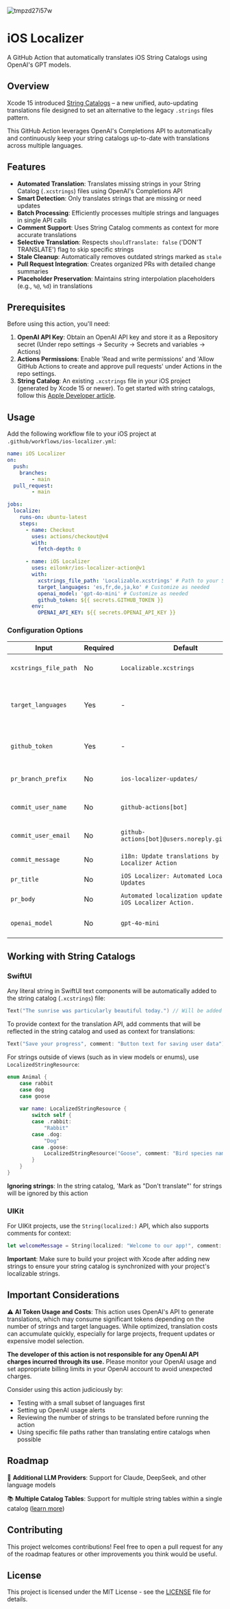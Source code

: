 ![tmpzd27i57w](https://github.com/user-attachments/assets/6c3c3049-8d56-488b-85e9-2597209a7116)

# iOS Localizer

A GitHub Action that automatically translates iOS String Catalogs using OpenAI's GPT models.

## Overview

Xcode 15 introduced [String Catalogs](https://developer.apple.com/documentation/xcode/localizing-and-varying-text-with-a-string-catalog) – a new unified, auto-updating translations file designed to set an alternative to the legacy `.strings` files pattern.

This GitHub Action leverages OpenAI's Completions API to automatically and continuously keep your string catalogs up-to-date with translations across multiple languages.

## Features

- **Automated Translation**: Translates missing strings in your String Catalog (`.xcstrings`) files using OpenAI's Completions API
- **Smart Detection**: Only translates strings that are missing or need updates
- **Batch Processing**: Efficiently processes multiple strings and languages in single API calls
- **Comment Support**: Uses String Catalog comments as context for more accurate translations
- **Selective Translation**: Respects `shouldTranslate: false` ('DON'T TRANSLATE') flag to skip specific strings
- **Stale Cleanup**: Automatically removes outdated strings marked as `stale`
- **Pull Request Integration**: Creates organized PRs with detailed change summaries
- **Placeholder Preservation**: Maintains string interpolation placeholders (e.g., `%@`, `%d`) in translations

## Prerequisites

Before using this action, you'll need:

1. **OpenAI API Key**: Obtain an OpenAI API key and store it as a Repository secret (Under repo settings → Security → Secrets and variables → Actions)
2. **Actions Permissions**: Enable 'Read and write permissions' and 'Allow GitHub Actions to create and approve pull requests' under Actions in the repo settings.
3. **String Catalog**: An existing `.xcstrings` file in your iOS project (generated by Xcode 15 or newer). To get started with string catalogs, follow this [Apple Developer article](https://developer.apple.com/documentation/xcode/localizing-and-varying-text-with-a-string-catalog).

## Usage

Add the following workflow file to your iOS project at `.github/workflows/ios-localizer.yml`:

```yaml
name: iOS Localizer
on:
  push:
    branches:
        - main
  pull_request:
        - main

jobs:
  localize:
    runs-on: ubuntu-latest
    steps:
      - name: Checkout
        uses: actions/checkout@v4
        with:
          fetch-depth: 0

      - name: iOS Localizer
        uses: eilonkr/ios-localizer-action@v1
        with:
          xcstrings_file_path: 'Localizable.xcstrings' # Path to your String Catalog in your project
          target_languages: 'es,fr,de,ja,ko' # Customize as needed
          openai_model: 'gpt-4o-mini' # Customize as needed
          github_token: ${{ secrets.GITHUB_TOKEN }}
        env:
          OPENAI_API_KEY: ${{ secrets.OPENAI_API_KEY }}
```

### Configuration Options

| Input | Required | Default | Description |
|-------|----------|---------|-------------|
| `xcstrings_file_path` | No | `Localizable.xcstrings` | Path to your String Catalog file |
| `target_languages` | Yes | - | Comma-separated language codes (e.g., `es,fr,de`) |
| `github_token` | Yes | - | GitHub token for creating PRs |
| `pr_branch_prefix` | No | `ios-localizer-updates/` | Prefix for PR branch names |
| `commit_user_name` | No | `github-actions[bot]` | Git commit author name |
| `commit_user_email` | No | `github-actions[bot]@users.noreply.github.com` | Git commit author email |
| `commit_message` | No | `i18n: Update translations by iOS Localizer Action` | Commit message |
| `pr_title` | No | `iOS Localizer: Automated Localization Updates` | Pull request title |
| `pr_body` | No | `Automated localization updates by the iOS Localizer Action.` | Pull request body |
| `openai_model` | No | `gpt-4o-mini` | OpenAI model to use |

## Working with String Catalogs

### SwiftUI

Any literal string in SwiftUI text components will be automatically added to the string catalog (`.xcstrings`) file:

```swift
Text("The sunrise was particularly beautiful today.") // Will be added to the string catalog
```

To provide context for the translation API, add comments that will be reflected in the string catalog and used as context for translations:

```swift
Text("Save your progress", comment: "Button text for saving user data")
```

For strings outside of views (such as in view models or enums), use `LocalizedStringResource`:

```swift
enum Animal {
    case rabbit
    case dog
    case goose
    
    var name: LocalizedStringResource {
        switch self {
        case .rabbit:
            "Rabbit"
        case .dog:
            "Dog"
        case .goose:
            LocalizedStringResource("Goose", comment: "Bird species name")
        }
    }
}
```

**Ignoring strings**: In the string catalog, 'Mark as "Don't translate"' for strings will be ignored by this action

### UIKit

For UIKit projects, use the `String(localized:)` API, which also supports comments for context:

```swift
let welcomeMessage = String(localized: "Welcome to our app!", comment: "Greeting shown on app launch")
```

**Important**: Make sure to build your project with Xcode after adding new strings to ensure your string catalog is synchronized with your project's localizable strings.

## Important Considerations

⚠️ **AI Token Usage and Costs**: This action uses OpenAI's API to generate translations, which may consume significant tokens depending on the number of strings and target languages. While optimized, translation costs can accumulate quickly, especially for large projects, frequent updates or expensive model selection. 

**The developer of this action is not responsible for any OpenAI API charges incurred through its use.** Please monitor your OpenAI usage and set appropriate billing limits in your OpenAI account to avoid unexpected charges.

Consider using this action judiciously by:
- Testing with a small subset of languages first
- Setting up OpenAI usage alerts
- Reviewing the number of strings to be translated before running the action
- Using specific file paths rather than translating entire catalogs when possible


## Roadmap

🤖 **Additional LLM Providers**: Support for Claude, DeepSeek, and other language models

📚 **Multiple Catalog Tables**: Support for multiple string tables within a single catalog ([learn more](https://developer.apple.com/documentation/xcode/localizing-and-varying-text-with-a-string-catalog))

## Contributing

This project welcomes contributions! Feel free to open a pull request for any of the roadmap features or other improvements you think would be useful.

## License

This project is licensed under the MIT License - see the [LICENSE](LICENSE) file for details.


